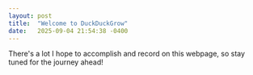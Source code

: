 ```yaml
---
layout: post
title:  "Welcome to DuckDuckGrow"
date:   2025-09-04 21:54:38 -0400
---
```

There's a lot I hope to accomplish and record on this webpage, so stay tuned for the journey ahead!
